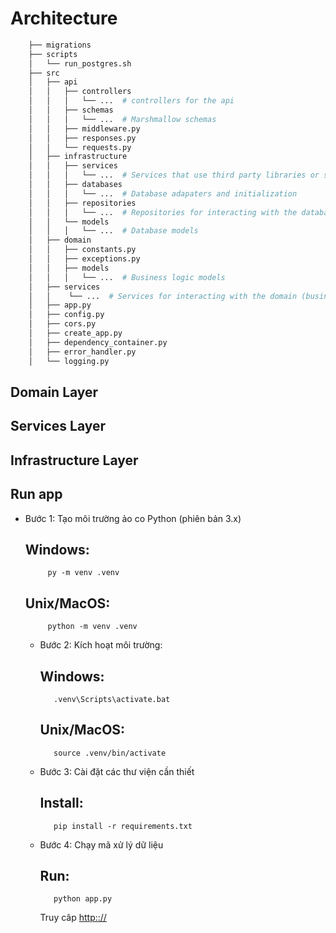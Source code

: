# Architecture

```bash
    ├── migrations
    ├── scripts
    │   └── run_postgres.sh
    ├── src
    │   ├── api
    │   │   ├── controllers
    │   │   │   └── ...  # controllers for the api
    │   │   ├── schemas
    │   │   │   └── ...  # Marshmallow schemas
    │   │   ├── middleware.py
    │   │   ├── responses.py
    │   │   └── requests.py
    │   ├── infrastructure
    │   │   ├── services
    │   │   │   └── ...  # Services that use third party libraries or services (e.g. email service)
    │   │   ├── databases
    │   │   │   └── ...  # Database adapaters and initialization
    │   │   ├── repositories
    │   │   │   └── ...  # Repositories for interacting with the databases
    │   │   └── models
    │   │   │   └── ...  # Database models
    │   ├── domain
    │   │   ├── constants.py
    │   │   ├── exceptions.py
    │   │   ├── models
    │   │   │   └── ...  # Business logic models
    │   ├── services
    │   │    └── ...  # Services for interacting with the domain (business logic)
    │   ├── app.py
    │   ├── config.py
    │   ├── cors.py
    │   ├── create_app.py
    │   ├── dependency_container.py
    │   ├── error_handler.py
    │   └── logging.py
```

## Domain Layer

## Services Layer

## Infrastructure Layer

## Run app

 - Bước 1: Tạo môi trường ảo co Python (phiên bản 3.x)
     ## Windows:
     		py -m venv .venv
     ## Unix/MacOS:
     		python -m venv .venv
   - Bước 2: Kích hoạt môi trường:
     ## Windows:
     		.venv\Scripts\activate.bat
     ## Unix/MacOS:
     		source .venv/bin/activate
     
   - Bước 3: Cài đặt các thư viện cần thiết
     ## Install:
     		pip install -r requirements.txt
   - Bước 4: Chạy mã xử lý dữ liệu
     ## Run:
    		python app.py


     Truy câp [http:://](http://localhost:6868/docs)
